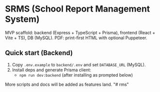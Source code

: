 # SRMS (School Report Management System)

MVP scaffold: backend (Express + TypeScript + Prisma), frontend (React + Vite + TS), DB (MySQL). PDF: print-first HTML with optional Puppeteer.

## Quick start (Backend)

1. Copy `.env.example` to `backend/.env` and set `DATABASE_URL` (MySQL).
2. Install deps and generate Prisma client:
   - `npm run dev:backend` (after installing as prompted below)

More scripts and docs will be added as features land.
"# rms" 
